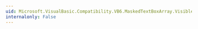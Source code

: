 ```yaml
---
uid: Microsoft.VisualBasic.Compatibility.VB6.MaskedTextBoxArray.VisibleChanged
internalonly: False
---
```


